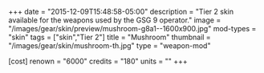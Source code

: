 +++
date = "2015-12-09T15:48:58-05:00"
description = "Tier 2 skin available for the weapons used by the GSG 9 operator."
image = "/images/gear/skin/preview/mushroom-g8a1--1600x900.jpg"
mod-types = "skin"
tags = ["skin","Tier 2"]
title = "Mushroom"
thumbnail = "/images/gear/skin/mushroom-th.jpg"
type = "weapon-mod"

[cost]
  renown = "6000"
  credits = "180"
  units = ""
+++
